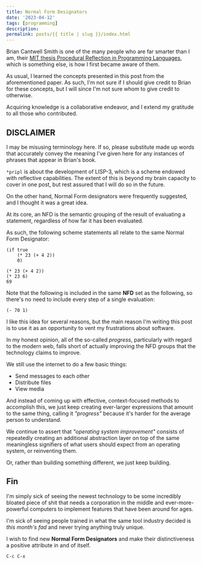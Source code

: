 ```yaml
---
title: Normal Form Designators
date: '2023-04-12'
tags: [programming]
description: 
permalink: posts/{{ title | slug }}/index.html
---
```


Brian Cantwell Smith is one of the many people who are far smarter than I am, their [MIT thesis Procedural Reflection in Programming Languages](https://publications.csail.mit.edu/lcs/pubs/pdf/MIT-LCS-TR-272.pdf), which is something else, is how I first became aware of them.

As usual, I learned the concepts presented in this post from the aforementioned paper. As such, I'm not sure if I should give credit to Brian for these concepts, but I will since I'm not sure whom to give credit to otherwise.

Acquiring knowledge is a collaborative endeavor, and I extend my gratitude to all those who contributed.

## DISCLAIMER
I may be misusing terminology here. If so, please substitute made up words that accurately convey the meaning I've given here for any instances of phrases that appear in Brian's book.

`*pripl` is about the development of LISP-3, which is a scheme endowed with reflective capabilities. The extent of this is beyond my brain capacity to cover in one post, but rest assured that I will do so in the future.

On the other hand, Normal Form designators were frequently suggested, and I thought it was a great idea.

At its core, an NFD is the semantic grouping of the result of evaluating a statement, regardless of how far it has been evaluated.

As such, the following scheme statements all relate to the same Normal Form Designator:

```
(if true
    (* 23 (+ 4 2))
    0)

(* 23 (+ 4 2))
(* 23 6)
69
```

Note that the following is included in the same **NFD** set as the following, so there's no need to include every step of a single evaluation:

`(- 70 1)`

I like this idea for several reasons, but the main reason I'm writing this post is to use it as an opportunity to vent my frustrations about software.

In my honest opinion, all of the so-called *progress*, particularly with regard to the modern web, falls short of actually improving the NFD groups that the technology claims to improve.

We still use the internet to do a few basic things:
- Send messages to each other
- Distribute files
- View media

And instead of coming up with effective, context-focused methods to accomplish this, we just keep creating ever-larger expressions that amount to the same thing, calling it *"progress"* because it's harder for the average person to understand.

We continue to assert that *"operating system improvement"* consists of repeatedly creating an additional abstraction layer on top of the same meaningless signifiers of what users should expect from an operating system, or reinventing them.

Or, rather than building something different, we just keep building.

## Fin
I'm simply sick of seeing the newest technology to be some incredibly bloated piece of shit that needs a corporation in the middle and ever-more-powerful computers to implement features that have been around for ages.

I'm sick of seeing people trained in what the same tool industry decided is *this month's fad* and never trying anything truly unique.

I wish to find new **Normal Form Designators** and make their distinctiveness a positive attribute in and of itself.

`C-c C-x`

